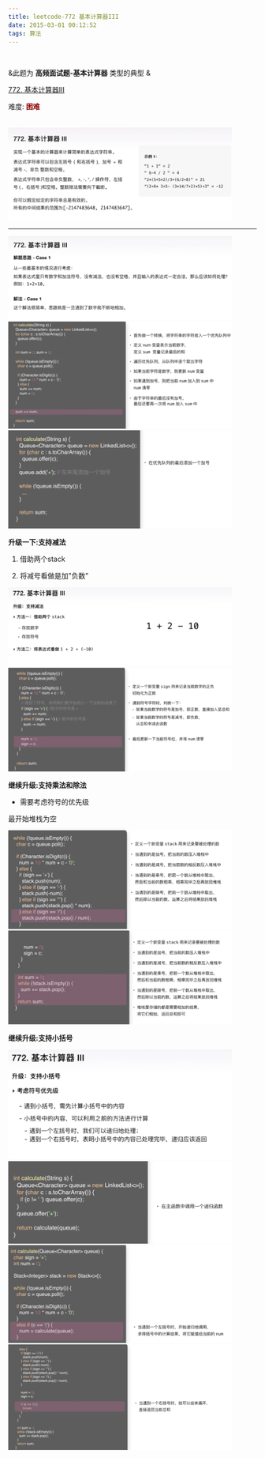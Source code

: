 ```yaml
---
title: leetcode-772 基本计算器III
date: 2015-03-01 00:12:52
tags: 算法
---
```



<br>

&此题为 **高频面试题-基本计算器** 类型的典型 &



[772. 基本计算器III]()

难度:  <font color="darkred">**困难**</font>

<br>



<img src="leetcode-772-基本计算器III/0.png" width = 90% height = 50% />



---



<img src="leetcode-772-基本计算器III/1.png" width = 90% height = 50% />
<img src="leetcode-772-基本计算器III/2.png" width = 90% height = 50% />

<img src="leetcode-772-基本计算器III/3.png" width = 90% height = 50% />



**升级一下:支持减法**

1. 借助两个stack

2. 将减号看做是加"负数"


<img src="leetcode-772-基本计算器III/4.png" width = 90% height = 50% />
<img src="leetcode-772-基本计算器III/5.png" width = 90% height = 50% />


<br>


**继续升级:支持乘法和除法**

- 需要考虑符号的优先级

最开始堆栈为空



<img src="leetcode-772-基本计算器III/6.png" width = 90% height = 50% />
<img src="leetcode-772-基本计算器III/7.png" width = 90% height = 50% />



<br>


**继续升级:支持小括号**



<img src="leetcode-772-基本计算器III/8.png" width = 90% height = 50% />


<img src="leetcode-772-基本计算器III/9.png" width = 90% height = 50% />
<img src="leetcode-772-基本计算器III/10.png" width = 90% height = 50% />
<img src="leetcode-772-基本计算器III/11.png" width = 90% height = 50% />


